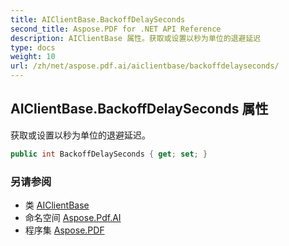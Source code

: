 ```yaml
---
title: AIClientBase.BackoffDelaySeconds
second_title: Aspose.PDF for .NET API Reference
description: AIClientBase 属性。获取或设置以秒为单位的退避延迟
type: docs
weight: 10
url: /zh/net/aspose.pdf.ai/aiclientbase/backoffdelayseconds/
---
```

## AIClientBase.BackoffDelaySeconds 属性

获取或设置以秒为单位的退避延迟。

```csharp
public int BackoffDelaySeconds { get; set; }
```

### 另请参阅

* 类 [AIClientBase](../)
* 命名空间 [Aspose.Pdf.AI](../../../aspose.pdf.ai/)
* 程序集 [Aspose.PDF](../../../)